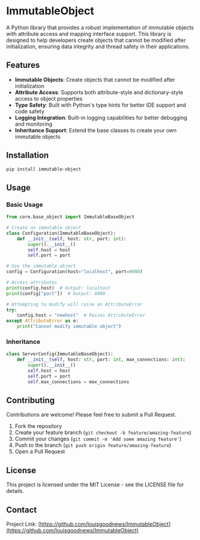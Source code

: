# ImmutableObject

A Python library that provides a robust implementation of immutable objects with attribute access and mapping interface support. This library is designed to help developers create objects that cannot be modified after initialization, ensuring data integrity and thread safety in their applications.

## Features

- **Immutable Objects**: Create objects that cannot be modified after initialization
- **Attribute Access**: Supports both attribute-style and dictionary-style access to object properties
- **Type Safety**: Built with Python's type hints for better IDE support and code safety
- **Logging Integration**: Built-in logging capabilities for better debugging and monitoring
- **Inheritance Support**: Extend the base classes to create your own immutable objects

## Installation

```bash
pip install immutable-object
```

## Usage

### Basic Usage

```python
from core.base_object import ImmutableBaseObject

# Create an immutable object
class Configuration(ImmutableBaseObject):
    def __init__(self, host: str, port: int):
        super().__init__()
        self.host = host
        self.port = port

# Use the immutable object
config = Configuration(host="localhost", port=8080)

# Access attributes
print(config.host)  # Output: localhost
print(config["port"])  # Output: 8080

# Attempting to modify will raise an AttributeError
try:
    config.host = "newhost"  # Raises AttributeError
except AttributeError as e:
    print("Cannot modify immutable object")
```

### Inheritance

```python
class ServerConfig(ImmutableBaseObject):
    def __init__(self, host: str, port: int, max_connections: int):
        super().__init__()
        self.host = host
        self.port = port
        self.max_connections = max_connections
```

## Contributing

Contributions are welcome! Please feel free to submit a Pull Request.

1. Fork the repository
2. Create your feature branch (`git checkout -b feature/amazing-feature`)
3. Commit your changes (`git commit -m 'Add some amazing feature'`)
4. Push to the branch (`git push origin feature/amazing-feature`)
5. Open a Pull Request

## License

This project is licensed under the MIT License - see the LICENSE file for details.

## Contact

Project Link: [https://github.com/louisgoodnews/ImmutableObject](https://github.com/louisgoodnews/ImmutableObject)